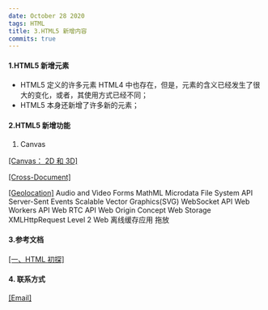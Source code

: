 ```yaml
---
date: October 28 2020
tags: HTML
title: 3.HTML5 新增内容
commits: true
---
```


#### 1.HTML5 新增元素

- HTML5 定义的许多元素 HTML4 中也存在，但是，元素的含义已经发生了很大的变化，或者，其使用方式已经不同；
- HTML5 本身还新增了许多新的元素；

#### 2.HTML5 新增功能

1. Canvas

[[Canvas： 2D 和 3D]]()

[[Cross-Document]]()

[[Geolocation]]()
Audio and Video
Forms
MathML
Microdata
File System API
Server-Sent Events
Scalable Vector Graphics(SVG)
WebSocket API
Web Workers API
Web RTC API
Web Origin Concept
Web Storage
XMLHttpRequest Level 2
Web 离线缓存应用
拖放

#### 3.参考文档

[[一、HTML 初探]](https://web-oyster.github.io/2020/10/28/HTML/Tutorial/%E4%B8%80%E3%80%81HTML%20%E5%88%9D%E6%8E%A2/)

#### 4. 联系方式

[[Email]](yuanmin8888@outlook.com)
